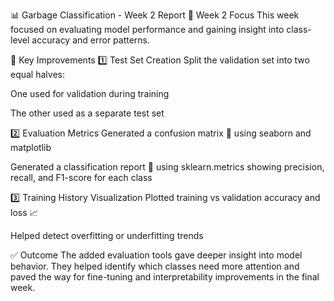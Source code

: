 📊 Garbage Classification - Week 2 Report
🎯 Week 2 Focus
This week focused on evaluating model performance and gaining insight into class-level accuracy and error patterns.

🔧 Key Improvements
1️⃣ Test Set Creation
Split the validation set into two equal halves:

One used for validation during training

The other used as a separate test set

2️⃣ Evaluation Metrics
Generated a confusion matrix 🧩 using seaborn and matplotlib

Generated a classification report 📝 using sklearn.metrics showing precision, recall, and F1-score for each class

3️⃣ Training History Visualization
Plotted training vs validation accuracy and loss 📈

Helped detect overfitting or underfitting trends

✅ Outcome
The added evaluation tools gave deeper insight into model behavior. They helped identify which classes need more attention and paved the way for fine-tuning and interpretability improvements in the final week.
